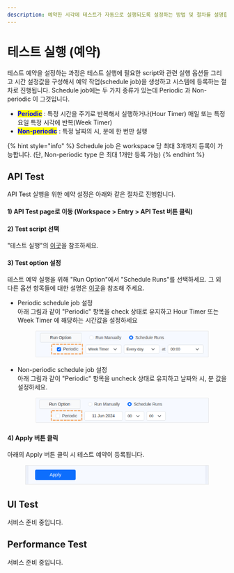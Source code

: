 ```yaml
---
description: 예약한 시각에 테스트가 자동으로 실행되도록 설정하는 방법 및 절차를 설명합니다.
---
```


# 테스트 실행 (예약)

테스트 예약을 설정하는 과정은 테스트 실행에 필요한 script와 관련 실행 옵션들 그리고 시간 설정값을 구성해서 예약 작업(schedule job)을 생성하고 시스템에 등록하는 절차로 진행됩니다. Schedule job에는 두 가지 종류가 있는데 Periodic 과 Non-periodic 이 그것입니다.

* <mark style="color:blue;">**Periodic**</mark> : 특정 시간을 주기로 반복해서 실행하거나(Hour Timer) 매일 또는 특정 요일 특정 시각에 반복(Week Timer)
* <mark style="color:blue;">**Non-periodic**</mark> : 특정 날짜의 시, 분에 한 번만 실행

{% hint style="info" %}
Schedule job 은 workspace 당 최대 3개까지 등록이 가능합니다. (단, Non-periodic type 은 최대 1개만 등록 가능)
{% endhint %}

## API Test

API Test 실행을 위한 예약 설정은 아래와 같은 절차로 진행합니다.

#### 1) API Test page로 이동 (Workspace > Entry > API Test 버튼 클릭)

#### 2) Test script 선택

"테스트 실행"의 [이곳](undefined-3.md#id-2-test-script)을 참조하세요.

#### 3) Test option 설정

테스트 예약 실행을 위해 "Run Option"에서 "Schedule Runs"를 선택하세요. 그 외 다른 옵션 항목들에 대한 설명은 [이곳](undefined-3.md#id-3-test-option)을 참조해 주세요.

*   Periodic schedule job 설정\
    &#x20; 아래 그림과 같이 "Periodic" 항목을 check 상태로 유지하고 Hour Timer 또는 Week Timer 에 해당하는 시간값을 설정하세요\
    &#x20;&#x20;

    <div align="left">

    <figure><img src="../.gitbook/assets/image (40).png" alt=""><figcaption></figcaption></figure>

    </div>
*   Non-periodic schedule job 설정\
    &#x20;  아래 그림과 같이 "Periodic" 항목을 uncheck 상태로 유지하고 날짜와 시, 분 값을 설정하세요.\
    &#x20;&#x20;

    <div align="left">

    <figure><img src="../.gitbook/assets/image (42).png" alt=""><figcaption></figcaption></figure>

    </div>

#### 4) Apply 버튼 클릭

아래의 Apply 버튼 클릭 시 테스트 예약이 등록됩니다.

<div align="left">

<figure><img src="../.gitbook/assets/image (45).png" alt=""><figcaption></figcaption></figure>

</div>



## UI Test

서비스 준비 중입니다.



## Performance Test

서비스 준비 중입니다.

